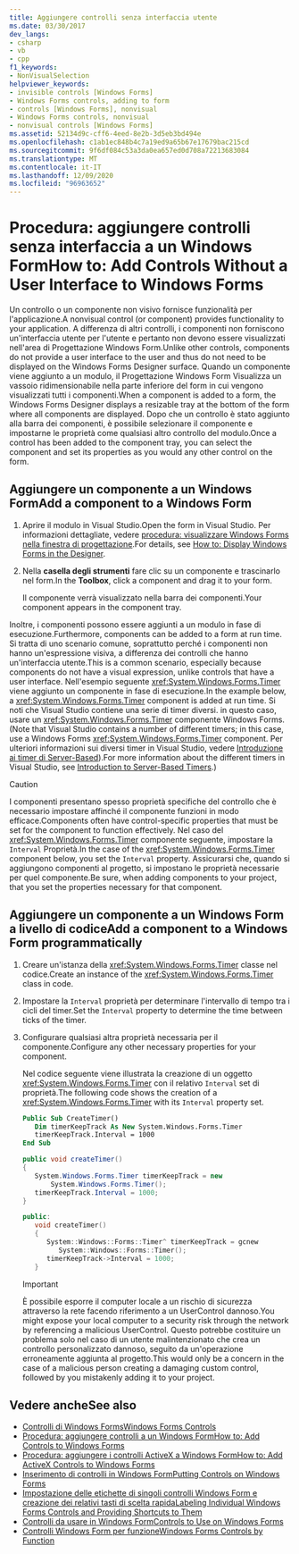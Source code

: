 ```yaml
---
title: Aggiungere controlli senza interfaccia utente
ms.date: 03/30/2017
dev_langs:
- csharp
- vb
- cpp
f1_keywords:
- NonVisualSelection
helpviewer_keywords:
- invisible controls [Windows Forms]
- Windows Forms controls, adding to form
- controls [Windows Forms], nonvisual
- Windows Forms controls, nonvisual
- nonvisual controls [Windows Forms]
ms.assetid: 52134d9c-cff6-4eed-8e2b-3d5eb3bd494e
ms.openlocfilehash: c1ab1ec848b4c7a19ed9a65b67e17679bac215cd
ms.sourcegitcommit: 9f6df084c53a3da0ea657ed0d708a72213683084
ms.translationtype: MT
ms.contentlocale: it-IT
ms.lasthandoff: 12/09/2020
ms.locfileid: "96963652"
---
```

# <a name="how-to-add-controls-without-a-user-interface-to-windows-forms"></a><span data-ttu-id="c4a19-102">Procedura: aggiungere controlli senza interfaccia a un Windows Form</span><span class="sxs-lookup"><span data-stu-id="c4a19-102">How to: Add Controls Without a User Interface to Windows Forms</span></span>

<span data-ttu-id="c4a19-103">Un controllo o un componente non visivo fornisce funzionalità per l'applicazione.</span><span class="sxs-lookup"><span data-stu-id="c4a19-103">A nonvisual control (or component) provides functionality to your application.</span></span> <span data-ttu-id="c4a19-104">A differenza di altri controlli, i componenti non forniscono un'interfaccia utente per l'utente e pertanto non devono essere visualizzati nell'area di Progettazione Windows Form.</span><span class="sxs-lookup"><span data-stu-id="c4a19-104">Unlike other controls, components do not provide a user interface to the user and thus do not need to be displayed on the Windows Forms Designer surface.</span></span> <span data-ttu-id="c4a19-105">Quando un componente viene aggiunto a un modulo, il Progettazione Windows Form Visualizza un vassoio ridimensionabile nella parte inferiore del form in cui vengono visualizzati tutti i componenti.</span><span class="sxs-lookup"><span data-stu-id="c4a19-105">When a component is added to a form, the Windows Forms Designer displays a resizable tray at the bottom of the form where all components are displayed.</span></span> <span data-ttu-id="c4a19-106">Dopo che un controllo è stato aggiunto alla barra dei componenti, è possibile selezionare il componente e impostarne le proprietà come qualsiasi altro controllo del modulo.</span><span class="sxs-lookup"><span data-stu-id="c4a19-106">Once a control has been added to the component tray, you can select the component and set its properties as you would any other control on the form.</span></span>

## <a name="add-a-component-to-a-windows-form"></a><span data-ttu-id="c4a19-107">Aggiungere un componente a un Windows Form</span><span class="sxs-lookup"><span data-stu-id="c4a19-107">Add a component to a Windows Form</span></span>

1. <span data-ttu-id="c4a19-108">Aprire il modulo in Visual Studio.</span><span class="sxs-lookup"><span data-stu-id="c4a19-108">Open the form in Visual Studio.</span></span> <span data-ttu-id="c4a19-109">Per informazioni dettagliate, vedere [procedura: visualizzare Windows Forms nella finestra di progettazione](/previous-versions/visualstudio/visual-studio-2010/w5yd62ts(v=vs.100)).</span><span class="sxs-lookup"><span data-stu-id="c4a19-109">For details, see [How to: Display Windows Forms in the Designer](/previous-versions/visualstudio/visual-studio-2010/w5yd62ts(v=vs.100)).</span></span>

2. <span data-ttu-id="c4a19-110">Nella **casella degli strumenti** fare clic su un componente e trascinarlo nel form.</span><span class="sxs-lookup"><span data-stu-id="c4a19-110">In the **Toolbox**, click a component and drag it to your form.</span></span>

     <span data-ttu-id="c4a19-111">Il componente verrà visualizzato nella barra dei componenti.</span><span class="sxs-lookup"><span data-stu-id="c4a19-111">Your component appears in the component tray.</span></span>

<span data-ttu-id="c4a19-112">Inoltre, i componenti possono essere aggiunti a un modulo in fase di esecuzione.</span><span class="sxs-lookup"><span data-stu-id="c4a19-112">Furthermore, components can be added to a form at run time.</span></span> <span data-ttu-id="c4a19-113">Si tratta di uno scenario comune, soprattutto perché i componenti non hanno un'espressione visiva, a differenza dei controlli che hanno un'interfaccia utente.</span><span class="sxs-lookup"><span data-stu-id="c4a19-113">This is a common scenario, especially because components do not have a visual expression, unlike controls that have a user interface.</span></span> <span data-ttu-id="c4a19-114">Nell'esempio seguente <xref:System.Windows.Forms.Timer> viene aggiunto un componente in fase di esecuzione.</span><span class="sxs-lookup"><span data-stu-id="c4a19-114">In the example below, a <xref:System.Windows.Forms.Timer> component is added at run time.</span></span> <span data-ttu-id="c4a19-115">Si noti che Visual Studio contiene una serie di timer diversi. in questo caso, usare un <xref:System.Windows.Forms.Timer> componente Windows Forms.</span><span class="sxs-lookup"><span data-stu-id="c4a19-115">(Note that Visual Studio contains a number of different timers; in this case, use a Windows Forms <xref:System.Windows.Forms.Timer> component.</span></span> <span data-ttu-id="c4a19-116">Per ulteriori informazioni sui diversi timer in Visual Studio, vedere [Introduzione ai timer di Server-Based](/previous-versions/visualstudio/visual-studio-2008/tb9yt5e6(v=vs.90))).</span><span class="sxs-lookup"><span data-stu-id="c4a19-116">For more information about the different timers in Visual Studio, see [Introduction to Server-Based Timers](/previous-versions/visualstudio/visual-studio-2008/tb9yt5e6(v=vs.90)).)</span></span>

> [!CAUTION]
> <span data-ttu-id="c4a19-117">I componenti presentano spesso proprietà specifiche del controllo che è necessario impostare affinché il componente funzioni in modo efficace.</span><span class="sxs-lookup"><span data-stu-id="c4a19-117">Components often have control-specific properties that must be set for the component to function effectively.</span></span> <span data-ttu-id="c4a19-118">Nel caso del <xref:System.Windows.Forms.Timer> componente seguente, impostare la `Interval` Proprietà.</span><span class="sxs-lookup"><span data-stu-id="c4a19-118">In the case of the <xref:System.Windows.Forms.Timer> component below, you set the `Interval` property.</span></span> <span data-ttu-id="c4a19-119">Assicurarsi che, quando si aggiungono componenti al progetto, si impostano le proprietà necessarie per quel componente.</span><span class="sxs-lookup"><span data-stu-id="c4a19-119">Be sure, when adding components to your project, that you set the properties necessary for that component.</span></span>

## <a name="add-a-component-to-a-windows-form-programmatically"></a><span data-ttu-id="c4a19-120">Aggiungere un componente a un Windows Form a livello di codice</span><span class="sxs-lookup"><span data-stu-id="c4a19-120">Add a component to a Windows Form programmatically</span></span>

1. <span data-ttu-id="c4a19-121">Creare un'istanza della <xref:System.Windows.Forms.Timer> classe nel codice.</span><span class="sxs-lookup"><span data-stu-id="c4a19-121">Create an instance of the <xref:System.Windows.Forms.Timer> class in code.</span></span>

2. <span data-ttu-id="c4a19-122">Impostare la `Interval` proprietà per determinare l'intervallo di tempo tra i cicli del timer.</span><span class="sxs-lookup"><span data-stu-id="c4a19-122">Set the `Interval` property to determine the time between ticks of the timer.</span></span>

3. <span data-ttu-id="c4a19-123">Configurare qualsiasi altra proprietà necessaria per il componente.</span><span class="sxs-lookup"><span data-stu-id="c4a19-123">Configure any other necessary properties for your component.</span></span>

     <span data-ttu-id="c4a19-124">Nel codice seguente viene illustrata la creazione di un oggetto <xref:System.Windows.Forms.Timer> con il relativo `Interval` set di proprietà.</span><span class="sxs-lookup"><span data-stu-id="c4a19-124">The following code shows the creation of a <xref:System.Windows.Forms.Timer> with its `Interval` property set.</span></span>

    ```vb
    Public Sub CreateTimer()
       Dim timerKeepTrack As New System.Windows.Forms.Timer
       timerKeepTrack.Interval = 1000
    End Sub
    ```

    ```csharp
    public void createTimer()
    {
       System.Windows.Forms.Timer timerKeepTrack = new
           System.Windows.Forms.Timer();
       timerKeepTrack.Interval = 1000;
    }
    ```

    ```cpp
    public:
       void createTimer()
       {
          System::Windows::Forms::Timer^ timerKeepTrack = gcnew
             System::Windows::Forms::Timer();
          timerKeepTrack->Interval = 1000;
       }
    ```

    > [!IMPORTANT]
    > <span data-ttu-id="c4a19-125">È possibile esporre il computer locale a un rischio di sicurezza attraverso la rete facendo riferimento a un UserControl dannoso.</span><span class="sxs-lookup"><span data-stu-id="c4a19-125">You might expose your local computer to a security risk through the network by referencing a malicious UserControl.</span></span> <span data-ttu-id="c4a19-126">Questo potrebbe costituire un problema solo nel caso di un utente malintenzionato che crea un controllo personalizzato dannoso, seguito da un'operazione erroneamente aggiunta al progetto.</span><span class="sxs-lookup"><span data-stu-id="c4a19-126">This would only be a concern in the case of a malicious person creating a damaging custom control, followed by you mistakenly adding it to your project.</span></span>

## <a name="see-also"></a><span data-ttu-id="c4a19-127">Vedere anche</span><span class="sxs-lookup"><span data-stu-id="c4a19-127">See also</span></span>

- [<span data-ttu-id="c4a19-128">Controlli di Windows Forms</span><span class="sxs-lookup"><span data-stu-id="c4a19-128">Windows Forms Controls</span></span>](index.md)
- [<span data-ttu-id="c4a19-129">Procedura: aggiungere controlli a un Windows Form</span><span class="sxs-lookup"><span data-stu-id="c4a19-129">How to: Add Controls to Windows Forms</span></span>](how-to-add-controls-to-windows-forms.md)
- [<span data-ttu-id="c4a19-130">Procedura: aggiungere i controlli ActiveX a Windows Form</span><span class="sxs-lookup"><span data-stu-id="c4a19-130">How to: Add ActiveX Controls to Windows Forms</span></span>](how-to-add-activex-controls-to-windows-forms.md)
- [<span data-ttu-id="c4a19-131">Inserimento di controlli in Windows Form</span><span class="sxs-lookup"><span data-stu-id="c4a19-131">Putting Controls on Windows Forms</span></span>](putting-controls-on-windows-forms.md)
- [<span data-ttu-id="c4a19-132">Impostazione delle etichette di singoli controlli Windows Form e creazione dei relativi tasti di scelta rapida</span><span class="sxs-lookup"><span data-stu-id="c4a19-132">Labeling Individual Windows Forms Controls and Providing Shortcuts to Them</span></span>](labeling-individual-windows-forms-controls-and-providing-shortcuts-to-them.md)
- [<span data-ttu-id="c4a19-133">Controlli da usare in Windows Form</span><span class="sxs-lookup"><span data-stu-id="c4a19-133">Controls to Use on Windows Forms</span></span>](controls-to-use-on-windows-forms.md)
- [<span data-ttu-id="c4a19-134">Controlli Windows Form per funzione</span><span class="sxs-lookup"><span data-stu-id="c4a19-134">Windows Forms Controls by Function</span></span>](windows-forms-controls-by-function.md)
